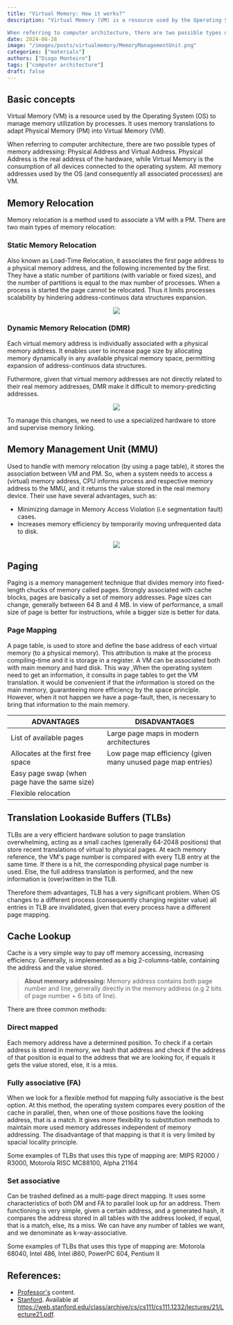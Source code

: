 ```yaml
---
title: "Virtual Memory: How it works?"
description: "Virtual Memory (VM) is a resource used by the Operating System (OS) to manage memory utilization by processes. It uses memory translations to adapt Physical Memory (PM) into Virtual Memory (VM).

When referring to computer architecture, there are two possible types of memory addressing: Physical Address and Virtual Address. Physical Address is the real address of the hardware, while Virtual Memory is the consumption of all devices connected to the operating system. All memory addresses used by the OS (and consequently all associated processes) are VM."
date: 2024-06-28
image: "/images/posts/virtualmemory/MemoryManagementUnit.png"
categories: ["materials"]
authors: ["Diogo Monteiro"]
tags: ["computer architecture"]
draft: false
---
```


## Basic concepts 
Virtual Memory (VM) is a resource used by the Operating System (OS) to manage memory utilization by processes. It uses memory translations to adapt Physical Memory (PM) into Virtual Memory (VM).

When referring to computer architecture, there are two possible types of memory addressing: Physical Address and Virtual Address. Physical Address is the real address of the hardware, while Virtual Memory is the consumption of all devices connected to the operating system. All memory addresses used by the OS (and consequently all associated processes) are VM.

## Memory Relocation
Memory relocation is a method used to associate a VM with a PM. There are two main types of memory relocation:

### Static Memory Relocation
Also known as Load-Time Relocation, it associates the first page address to a physical memory address, and the following incremented by the first. They have a static number of partitions (with variable or fixed sizes), and the number of partitions is equal to the max number of processes. When a process is started the page cannot be relocated. Thus it limits processes scalability by hindering address-continuos data structures expansion.

<!-- ![Representation of Static Relocation](img/StaticMemoryRelocation.png) -->
<center>
    <img src="/images/posts/virtualmemory/StaticMemoryRelocation.png">
</center>

### Dynamic Memory Relocation (DMR)
Each virtual memory address is individually associated with a physical memory address. It enables user to increase page size by allocating memory dynamically in any available physical memory space, permitting expansion of address-continuos data structures.

Futhermore, given that virtual memory addresses are not directly related to their real memory addresses, DMR make it difficult to memory-predicting addresses.

<!-- ![Representation of the difference between Virtual Memory and Real Memory](img/DynamicMemoryRelocation.png) -->
<center>
    <img src="/images/posts/virtualmemory/DynamicMemoryRelocation.png">
</center>

To manage this changes, we need to use a specialized hardware to store and supervise memory linking.

## Memory Management Unit (MMU)
Used to handle with memory relocation (by using a page table), it stores the association between VM and PM. So, when a system needs to access a (virtual) memory address, CPU informs process and respective memory address to the MMU, and it returns the value stored in the real memory device. Their use have several advantages, such as:
- Minimizing damage in Memory Access Violation (i.e segmentation fault) cases.
- Increases memory efficiency by temporarily moving unfrequented data to disk.

<!-- ![Interaction between CPU, MMU and storage devices](img/MemoryManagementUnit.png) -->
<center>
    <img src="/images/posts/virtualmemory/MemoryManagementUnit.png">
</center>

## Paging
Paging is a memory management technique that divides memory into fixed-length chucks of memory called pages. Strongly associated with cache blocks, pages are basically a set of memory addresses. Page sizes can change, generally between 64 B and 4 MB. In view of performance, a small size of page is better for instructions, while a bigger size is better for data.

### Page Mapping
A page table, is used to store and define the base address of each virtual memory (to a physical memory). This attribution is make at the process compiling-time and it is storage in a register. A VM can be associated both with main memory and hard disk. This way ,When the operating system need to get an information, it consults in page tables to get the VM translation. it would be convenient if that the information is stored on the main memory, guaranteeing more efficiency by the space principle. However, when it not happen we have a page-fault, then, is necessary to bring that information to the main memory.

| ADVANTAGES                                    | DISADVANTAGES                                                |
|-----------------------------------------------|--------------------------------------------------------------| 
| List of available pages                       | Large page maps in modern architectures                      |
| Allocates at the first free space             | Low page map efficiency (given many unused page map entries) |
| Easy page swap (when page have the same size) |                                                              |
| Flexible relocation                           |                                                              |

## Translation Lookaside Buffers (TLBs)
TLBs are a very efficient hardware solution to page translation overwhelming, acting as a small caches (generally 64-2048 positions) that store recent translations of virtual to physical pages. At each memory reference, the VM's page number is compared with every TLB entry at the same time. If there is a hit, the corresponding physical page number is used. Else, the full address translation is performed, and the new information is (over)written in the TLB. 

Therefore them advantages, TLB has a very significant problem. When OS changes to a different process (consequently changing register value) all entries in TLB are invalidated, given that every process have a different page mapping.

## Cache Lookup
Cache is a very simple way to pay off memory accessing, increasing efficiency. Generally, is implemented as a big 2-columns-table, containing the address and the value stored.

> **About memory addressing:**
> Memory address contains both page number and line, generally directly in the memory address (e.g 2 bits of page number + 6 bits of line).

There are three common methods:

### Direct mapped

Each memory address have a determined position. To check if a certain address is stored in memory, we hash that address and check if the address of that position is equal to the address that we are looking for, if equals it gets the value stored, else, it is a miss.

### Fully associative (FA)

When we look for a flexible method fot mapping fully associative is the best option. At this method, the operating system compares every position of the cache in parallel, then, when one of those positions have the looking address, that is a match. It gives more flexibility to substitution methods to maintain more used memory addresses independent of memory addressing. The disadvantage of that mapping is that it is very limited by spacial locality principle.

Some examples of TLBs that uses this type of mapping are: MIPS R2000 / R3000, Motorola RISC MC88100, Alpha 21164

### Set associative

Can be trashed defined as a multi-page direct mapping. It uses some characteristics of both DM and FA to parallel look up for an address. Them functioning is very simple, given a certain address, and a generated hash, it compares the address stored in all tables with the address looked, if equal, that is a match, else, its a miss. We can have any number of tables we want, and we denominate as k-way-associative.

Some examples of TLBs that uses this type of mapping are: Motorola 68040, Intel 486, Intel i860, PowerPC 604, Pentium II

## References:
- [Professor's](https://cursos.unipampa.edu.br/cursos/engenhariadesoftware/?page_id=2093) content.
- [Stanford](https://web.stanford.edu/class/archive/cs/cs111/cs111.1232/lectures/21/Lecture21.pdf). Available at https://web.stanford.edu/class/archive/cs/cs111/cs111.1232/lectures/21/Lecture21.pdf.